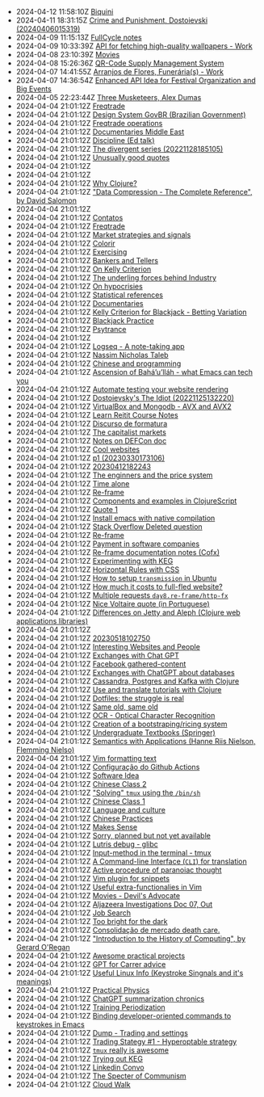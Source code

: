 * 2024-04-12 11:58:10Z [Biquini](../123)
* 2024-04-11 18:31:15Z [Crime and Punishment, Dostoievski (20240406015319)](../114)
* 2024-04-09 11:15:13Z [FullCycle notes](../122)
* 2024-04-09 10:33:39Z [API for fetching high-quality wallpapers - Work](../121)
* 2024-04-08 23:10:39Z [Movies](../115)
* 2024-04-08 15:26:36Z [QR-Code Supply Management System](../120)
* 2024-04-07 14:41:55Z [Arranjos de Flores, Funerária(s) - Work](../119)
* 2024-04-07 14:36:54Z [Enhanced API Idea for Festival Organization and Big Events](../118)
* 2024-04-05 22:23:44Z [Three Musketeers, Alex Dumas](../116)
* 2024-04-04 21:01:12Z [Freqtrade](../89)
* 2024-04-04 21:01:12Z [Design System GovBR (Brazilian Government)](../93)
* 2024-04-04 21:01:12Z [Freqtrade operations](../92)
* 2024-04-04 21:01:12Z [Documentaries Middle East](../98)
* 2024-04-04 21:01:12Z [Discipline (Ed talk)](../90)
* 2024-04-04 21:01:12Z [The divergent series (20221128185105)](../9)
* 2024-04-04 21:01:12Z [Unusually good quotes](../88)
* 2024-04-04 21:01:12Z [](../94)
* 2024-04-04 21:01:12Z [](../95)
* 2024-04-04 21:01:12Z [Why Clojure?](../86)
* 2024-04-04 21:01:12Z ["Data Compression - The Complete Reference", by David Salomon](../70)
* 2024-04-04 21:01:12Z [](../71)
* 2024-04-04 21:01:12Z [Contatos](../96)
* 2024-04-04 21:01:12Z [Freqtrade](../91)
* 2024-04-04 21:01:12Z [Market strategies and signals](../99)
* 2024-04-04 21:01:12Z [Colorir](../83)
* 2024-04-04 21:01:12Z [Exercising](../82)
* 2024-04-04 21:01:12Z [Bankers and Tellers](../81)
* 2024-04-04 21:01:12Z [On Kelly Criterion](../80)
* 2024-04-04 21:01:12Z [The underling forces behind Industry](../8)
* 2024-04-04 21:01:12Z [On hypocrisies](../79)
* 2024-04-04 21:01:12Z [Statistical references](../78)
* 2024-04-04 21:01:12Z [Documentaries](../77)
* 2024-04-04 21:01:12Z [Kelly Criterion for Blackjack - Betting Variation](../76)
* 2024-04-04 21:01:12Z [Blackjack Practice](../75)
* 2024-04-04 21:01:12Z [Psytrance ](../74)
* 2024-04-04 21:01:12Z [](../97)
* 2024-04-04 21:01:12Z [Logseq - A note-taking app](../72)
* 2024-04-04 21:01:12Z [Nassim Nicholas Taleb](../84)
* 2024-04-04 21:01:12Z [Chinese and programming](../19)
* 2024-04-04 21:01:12Z [Ascension of Bahá’u’lláh - what Emacs can tech you](../63)
* 2024-04-04 21:01:12Z [Automate testing your website rendering](../29)
* 2024-04-04 21:01:12Z [Dostoievsky's The Idiot (20221125132220)](../3)
* 2024-04-04 21:01:12Z [VirtualBox and Mongodb - AVX and AVX2](../31)
* 2024-04-04 21:01:12Z [Learn Reitit Course Notes](../32)
* 2024-04-04 21:01:12Z [Discurso de formatura](../33)
* 2024-04-04 21:01:12Z [The capitalist markets](../34)
* 2024-04-04 21:01:12Z [Notes on DEFCon doc](../35)
* 2024-04-04 21:01:12Z [Cool websites](../37)
* 2024-04-04 21:01:12Z [p1 (20230330173106)](../38)
* 2024-04-04 21:01:12Z [20230412182243](../39)
* 2024-04-04 21:01:12Z [The enginners and the price system](../4)
* 2024-04-04 21:01:12Z [Time alone](../40)
* 2024-04-04 21:01:12Z [Re-frame](../41)
* 2024-04-04 21:01:12Z [Components and examples in ClojureScript](../42)
* 2024-04-04 21:01:12Z [Quote 1](../43)
* 2024-04-04 21:01:12Z [Install emacs with native compilation](../45)
* 2024-04-04 21:01:12Z [Stack Overflow Deleted question](../46)
* 2024-04-04 21:01:12Z [Re-frame](../47)
* 2024-04-04 21:01:12Z [Payment in software companies](../48)
* 2024-04-04 21:01:12Z [Re-frame documentation notes (Cofx)](../49)
* 2024-04-04 21:01:12Z [Experimenting with KEG](../5)
* 2024-04-04 21:01:12Z [Horizontal Rules with CSS](../50)
* 2024-04-04 21:01:12Z [How to setup `transmission` in Ubuntu](../51)
* 2024-04-04 21:01:12Z [How much it costs to full-fled website?](../52)
* 2024-04-04 21:01:12Z [Multiple requests `day8.re-frame/http-fx`](../53)
* 2024-04-04 21:01:12Z [Nice Voltaire quote (in Portuguese)](../54)
* 2024-04-04 21:01:12Z [Differences on Jetty and Aleph (Clojure web applications libraries)](../55)
* 2024-04-04 21:01:12Z [](../56)
* 2024-04-04 21:01:12Z [20230518102750](../57)
* 2024-04-04 21:01:12Z [Interesting Websites and People](../58)
* 2024-04-04 21:01:12Z [Exchanges with Chat GPT](../59)
* 2024-04-04 21:01:12Z [Facebook gathered-content](../6)
* 2024-04-04 21:01:12Z [Exchanges with ChatGPT about databases](../60)
* 2024-04-04 21:01:12Z [Cassandra, Postgres and Kafka with Clojure](../61)
* 2024-04-04 21:01:12Z [Use and translate tutorials with Clojure](../62)
* 2024-04-04 21:01:12Z [Dotfiles: the struggle is real](../28)
* 2024-04-04 21:01:12Z [Same old, same old](../64)
* 2024-04-04 21:01:12Z [OCR - Optical Character Recognition](../66)
* 2024-04-04 21:01:12Z [Creation of a bootstraping/ricing system](../67)
* 2024-04-04 21:01:12Z [Undergraduate Textbooks (Springer)](../68)
* 2024-04-04 21:01:12Z [Semantics with Applications (Hanne Riis Nielson, Flemming Nielso)](../69)
* 2024-04-04 21:01:12Z [Vim formatting text](../7)
* 2024-04-04 21:01:12Z [Configuração do Github Actions](../27)
* 2024-04-04 21:01:12Z [Software Idea](../26)
* 2024-04-04 21:01:12Z [Chinese Class 2](../25)
* 2024-04-04 21:01:12Z ["Solving" `tmux` using the `/bin/sh`](../24)
* 2024-04-04 21:01:12Z [Chinese Class 1](../22)
* 2024-04-04 21:01:12Z [Language and culture](../21)
* 2024-04-04 21:01:12Z [Chinese Practices](../20)
* 2024-04-04 21:01:12Z [Makes Sense](../2)
* 2024-04-04 21:01:12Z [Sorry, planned but not yet available](../0)
* 2024-04-04 21:01:12Z [Lutris debug - glibc](../18)
* 2024-04-04 21:01:12Z [Input-method in the terminal - tmux](../17)
* 2024-04-04 21:01:12Z [A Command-line Interface (`CLI`) for translation](../16)
* 2024-04-04 21:01:12Z [Active procedure of paranoiac thought ](../15)
* 2024-04-04 21:01:12Z [Vim plugin for snippets](../13)
* 2024-04-04 21:01:12Z [Useful extra-functionalies in Vim](../12)
* 2024-04-04 21:01:12Z [Movies - Devil's Advocate](../113)
* 2024-04-04 21:01:12Z [Aljazeera Investigations Doc 07, Out](../112)
* 2024-04-04 21:01:12Z [Job Search](../111)
* 2024-04-04 21:01:12Z [Too bright for the dark](../85)
* 2024-04-04 21:01:12Z [Consolidação de mercado death care.](../87)
* 2024-04-04 21:01:12Z ["Introduction to the History of Computing", by Gerard O'Regan](../73)
* 2024-04-04 21:01:12Z [Awesome practical projects](../108)
* 2024-04-04 21:01:12Z [GPT for Carrer advice](../107)
* 2024-04-04 21:01:12Z [Useful Linux Info (Keystroke Singnals and it's meanings)](../106)
* 2024-04-04 21:01:12Z [Practical Physics](../105)
* 2024-04-04 21:01:12Z [ChatGPT summarization chronics](../104)
* 2024-04-04 21:01:12Z [Training Periodization](../103)
* 2024-04-04 21:01:12Z [Binding developer-oriented commands to keystrokes in Emacs](../102)
* 2024-04-04 21:01:12Z [Dump - Trading and settings](../101)
* 2024-04-04 21:01:12Z [Trading Stategy #1 - Hyperoptable strategy](../100)
* 2024-04-04 21:01:12Z [`tmux` really is awesome](../10)
* 2024-04-04 21:01:12Z [Trying out KEG](../1)
* 2024-04-04 21:01:12Z [Linkedin Convo](../110)
* 2024-04-04 21:01:12Z [The Specter of Communism](../11)
* 2024-04-04 21:01:12Z [Cloud Walk ](../109)
